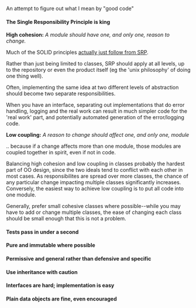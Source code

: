 An attempt to figure out what I mean by "good code"

#### The Single Responsibility Principle is king

**High cohesion:** *A module should have one, and only one, reason to change.*

Much of the SOLID principles [actually just follow from SRP](solid-vs-srp.md).

Rather than just being limited to classes, SRP should apply at all levels, up to the repository or even the product itself
(eg the 'unix philosophy' of doing one thing well).

Often, implementing the same idea at two different levels of abstraction should become two separate responsibilities.

When you have an interface, separating out implementations that do error handling, logging and the real work can result in
much simpler code for the 'real work' part, and potentially automated generation of the error/logging code.

**Low coupling:** *A reason to change should affect one, and only one, module*

.. because if a change affects more than one module, those modules are coupled together in spirit, even if not in code.

Balancing high cohesion and low coupling in classes probably the hardest part of OO design, since the two ideals tend
to conflict with each other in most cases. As responsibilites are spread over more classes, the chance of any particular
change impacting multiple classes significantly increases. Conversely, the easiest way to achieve low coupling is to
put all code into one module.

Generally, prefer small cohesive classes where possible--while you may have to add or change multiple classes, the ease of
changing each class should be small enough that this is not a problem.

#### Tests pass in under a second

#### Pure and immutable where possible

#### Permissive and general rather than defensive and specific

#### Use inheritance with caution

#### Interfaces are hard; implementation is easy

#### Plain data objects are fine, even encouraged
